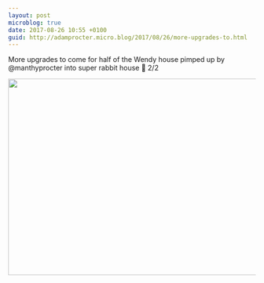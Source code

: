 ```yaml
---
layout: post
microblog: true
date: 2017-08-26 10:55 +0100
guid: http://adamprocter.micro.blog/2017/08/26/more-upgrades-to.html
---
```

More upgrades to come for half of the Wendy house  pimped up by @manthyprocter into super rabbit house 🐰 2/2

<img src="http://discursive.adamprocter.co.uk/uploads/2017/674388d412.jpg" width="600" height="401" />
